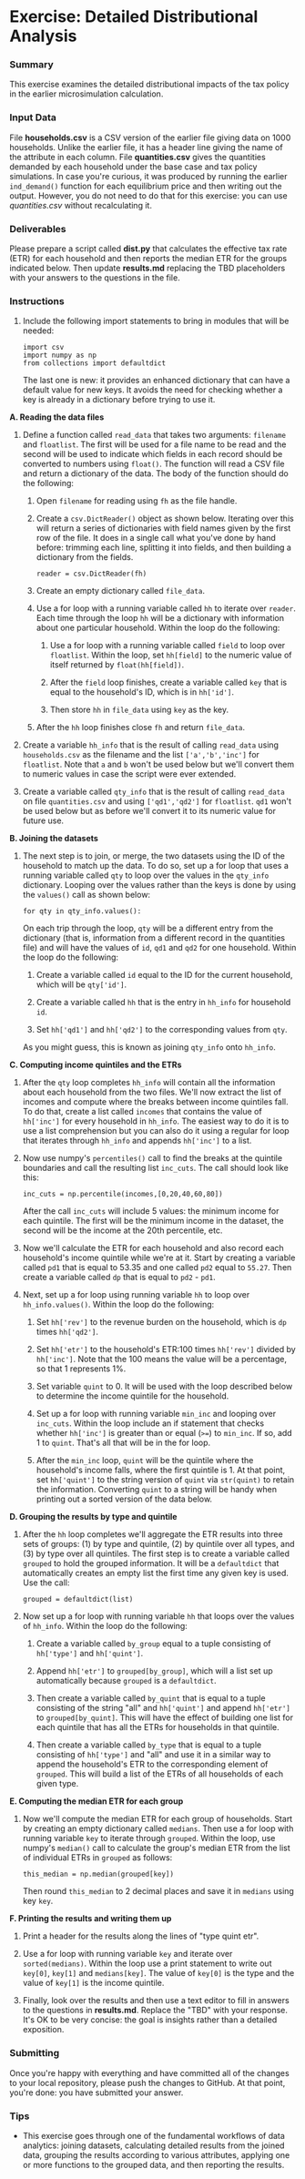 # Exercise: Detailed Distributional Analysis

### Summary

This exercise examines the detailed distributional impacts of the tax
policy in the earlier microsimulation calculation.

### Input Data

File **households.csv** is a CSV version of the earlier file giving data 
on 1000 households. Unlike the earlier file, it has a header line giving
the name of the attribute in each column. File **quantities.csv** gives 
the quantities demanded by each household under the base case and tax policy 
simulations. In case you're curious, it was produced by running the earlier 
`ind_demand()` function for each equilibrium price and then writing out the 
output. However, you do not need to do that for this exercise: you can use
*quantities.csv* without recalculating it.

### Deliverables

Please prepare a script called **dist.py** that calculates the effective
tax rate (ETR) for each household and then reports the median ETR for 
the groups indicated below. Then update **results.md** replacing the 
TBD placeholders with your answers to the questions in the file.

### Instructions

1. Include the following import statements to bring in modules that will 
   be needed:
   ```
   import csv 
   import numpy as np 
   from collections import defaultdict
   ```
   The last one is new: it provides an enhanced dictionary that can have 
   a default value for new keys. It avoids the need for checking whether a 
   key is already in a dictionary before trying to use it.

**A. Reading the data files**

1. Define a function called `read_data` that takes two arguments: `filename`
   and `floatlist`. The first will be used for a file name to be read and 
   the second will be used to indicate which fields in each record should 
   be converted to numbers using `float()`. The function will read a CSV 
   file and return a dictionary of the data. The body of the function 
   should do the following:
   
   1. Open `filename` for reading using `fh` as the file handle.
   
   1. Create a `csv.DictReader()` object as shown below. Iterating over 
      this will return a series of dictionaries with field names 
      given by the first row of the file. It does in a single call what 
      you've done by hand before: trimming each line, splitting it into 
      fields, and then building a dictionary from the fields.
      ```
      reader = csv.DictReader(fh)
      ```
   1. Create an empty dictionary called `file_data`.
   
   1. Use a for loop with a running variable called `hh` to iterate
   over `reader`. Each time through the loop `hh` will be a dictionary with 
   information about one particular household. Within the loop do the 
   following:

       1. Use a for loop with a running variable called `field` to loop 
       over `floatlist`. Within the loop, set `hh[field]` to the 
       numeric value of itself returned by `float(hh[field])`.
   
       1. After the `field` loop finishes, create a variable called 
       `key` that is equal to the household's ID, which is in `hh['id']`.
       
       1. Then store `hh` in `file_data` using `key` as the key.
       
    1. After the `hh` loop finishes close `fh` and return `file_data`.
    
1. Create a variable `hh_info` that is the result of calling `read_data` 
   using `households.csv` as the filename and the list `['a','b','inc']` 
   for `floatlist`. Note that `a` and `b` won't be used below but we'll 
   convert them to numeric values in case the script were ever extended.
   
1. Create a variable called `qty_info` that is the result of calling 
   `read_data` on file `quantities.csv` and using `['qd1','qd2']` for 
   `floatlist`. `qd1` won't be used below but as before we'll convert it 
   to its numeric value for future use.

**B. Joining the datasets**
   
1. The next step is to join, or merge, the two datasets using the ID of the 
   household to match up the data. To do so, set up a for loop that uses a 
   running variable called `qty` to loop over the values in the `qty_info` 
   dictionary. Looping over the values rather than the keys is done by 
   using the `values()` call as shown below:
   ```
   for qty in qty_info.values():
   ```
   On each trip through the loop, `qty` will be a different entry from the 
   dictionary (that is, information from a different record in the quantities 
   file) and will have the values of `id`, `qd1` and `qd2` for one 
   household. Within the loop do the following:
   
    1. Create a variable called `id` equal to the ID for the current 
    household, which will be `qty['id']`.
       
    1. Create a variable called `hh` that is the entry in `hh_info`
    for household `id`.
       
    1. Set `hh['qd1']` and `hh['qd2']` to the corresponding values from
    `qty`.
    
    As you might guess, this is known as joining `qty_info` onto `hh_info`.

**C. Computing income quintiles and the ETRs**
       
1. After the `qty` loop completes `hh_info` will contain all the 
information about each household from the two files. We'll now extract the 
list of incomes and compute where the breaks between income quintiles fall. 
To do that, create a list called `incomes` that contains the value of 
`hh['inc']` for every household in `hh_info`. The easiest way to do it is 
to use a list comprehension but you can also do it using a regular for loop 
that iterates through `hh_info` and appends `hh['inc']` to a list.

1. Now use numpy's `percentiles()` call to find the breaks at the 
   quintile boundaries and call the resulting list `inc_cuts`. The call 
   should look like this:
   ```
   inc_cuts = np.percentile(incomes,[0,20,40,60,80])
   ```
   After the call `inc_cuts` will include 5 values: the minimum income for
   each quintile. The first will be the minimum income in the dataset, the 
   second will be the income at the 20th percentile, etc.    
   
1. Now we'll calculate the ETR for each household and also record 
   each household's income quintile while we're at it. Start by creating
   a variable called `pd1` that is equal to 53.35 and one called `pd2`
   equal to `55.27`. Then create a variable called `dp` that is equal to 
   `pd2` - `pd1`.
   
1. Next, set up a for loop using running variable `hh` to loop over
   `hh_info.values()`. Within the loop do the following:
   
   1. Set `hh['rev']` to the revenue burden on the household, which is `dp` 
   times `hh['qd2']`.
   
   1. Set `hh['etr']` to the household's ETR:100 times `hh['rev']` divided 
   by `hh['inc']`. Note that the 100 means the value will be a percentage, 
   so that 1 represents 1%.
   
   1. Set variable `quint` to 0. It will be used with the loop described 
   below to determine the income quintile for the household.
   
   1. Set up a for loop with running variable `min_inc` and looping over 
   `inc_cuts`. Within the loop include an if statement that checks whether
   `hh['inc']` is greater than or equal (`>=`) to `min_inc`. If so, add 1 
   to `quint`. That's all that will be in the for loop.
   
   1. After the `min_inc` loop, `quint` will be the quintile where the 
   household's income falls, where the first quintile is 1. At that point,
   set `hh['quint']` to the string version of `quint` via `str(quint)` to
   retain the information. Converting `quint` to a string will be handy 
   when printing out a sorted version of the data below.
   
**D. Grouping the results by type and quintile**

1. After the `hh` loop completes we'll aggregate the ETR results into three 
   sets of groups: (1) by type and quintile, (2) by quintile over all types,
   and (3) by type over all quintiles. The first step is to create a variable 
   called `grouped` to hold the grouped information. It will be a 
   `defaultdict` that automatically creates an empty list the first time 
   any given key is used. Use the call:
   ```
   grouped = defaultdict(list)
   ```
1. Now set up a for loop with running variable `hh` that loops over the
   values of `hh_info`. Within the loop do the following:
   
   1. Create a variable called `by_group` equal to a tuple consisting of 
   `hh['type']` and `hh['quint']`.
   
   1. Append `hh['etr']` to `grouped[by_group]`, which will a list set up
   automatically because `grouped` is a `defaultdict`.
   
   1. Then create a variable called `by_quint` that is equal to a tuple
   consisting of the string "all" and `hh['quint']` and append `hh['etr']`
   to `grouped[by_quint]`. This will have the effect of building one 
   list for each quintile that has all the ETRs for households in that 
   quintile.
   
   1. Then create a variable called `by_type` that is equal to a tuple
   consisting of `hh['type']` and "all" and use it in a similar way to
   append the household's ETR to the corresponding element of `grouped`.
   This will build a list of the ETRs of all households of each given type.

**E. Computing the median ETR for each group**

1. Now we'll compute the median ETR for each group of households. Start 
   by creating an empty dictionary called `medians`. Then use a for loop 
   with running variable `key` to iterate through `grouped`. Within the 
   loop, use numpy's `median()` call to calculate the group's median ETR
   from the list of individual ETRs in `grouped` as follows:
   ```
   this_median = np.median(grouped[key])
   ```
   Then round `this_median` to 2 decimal places and save it in `medians` 
   using key `key`.

**F. Printing the results and writing them up**

1. Print a header for the results along the lines of "type quint etr".

1. Use a for loop with running variable `key` and iterate over 
`sorted(medians)`. Within the loop use a print statement to write out 
`key[0]`, `key[1]` and `medians[key]`. The value of `key[0]` is the 
type and the value of `key[1]` is the income quintile.

1. Finally, look over the results and then use a text editor to fill 
in answers to the questions in **results.md**. Replace the "TBD" with 
your response. It's OK to be very concise: the goal is insights rather
than a detailed exposition.
   
### Submitting

Once you're happy with everything and have committed all of the changes to
your local repository, please push the changes to GitHub. At that point, 
you're done: you have submitted your answer.

### Tips

+ This exercise goes through one of the fundamental workflows of data 
analytics: joining datasets, calculating detailed results from the joined
data, grouping the results according to various attributes, applying one 
or more functions to the grouped data, and then reporting the results.
